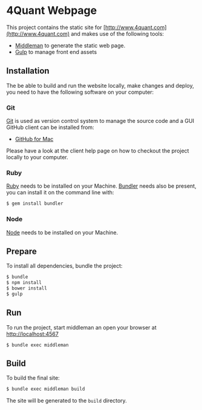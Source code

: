 # 4Quant Webpage

This project contains the static site for [http://www.4quant.com](http://www.4quant.com) and makes use of the following tools:

* [Middleman](https://middlemanapp.com/) to generate the static web page.
* [Gulp](https://gulpjs.com/) to manage front end assets

## Installation

The be able to build and run the website locally, make changes and deploy, you need to have the following software on your computer:

### Git

[Git](http://git-scm.com/) is used as version control system to manage the source code and a GUI GitHub client can be
installed from:

* [GitHub for Mac](http://mac.github.com/)

Please have a look at the client help page on how to checkout the project locally to your computer.

### Ruby

[Ruby](https://www.ruby-lang.org/) needs to be installed on your Machine. 
[Bundler](http://bundler.io/) needs also be present, you can install it on the command line with:

```Bash
$ gem install bundler
```

### Node 

[Node](https://www.nodejs.org/) needs to be installed on your Machine. 

## Prepare

To install all dependencies, bundle the project:

```Bash
$ bundle
$ npm install
$ bower install
$ gulp
```

## Run

To run the project, start middleman an open your browser at [http://localhost:4567](http://localhost:4567)

```
$ bundle exec middleman
```

## Build

To build the final site:

```Bash
$ bundle exec middleman build
```

The site will be generated to the `build` directory.
